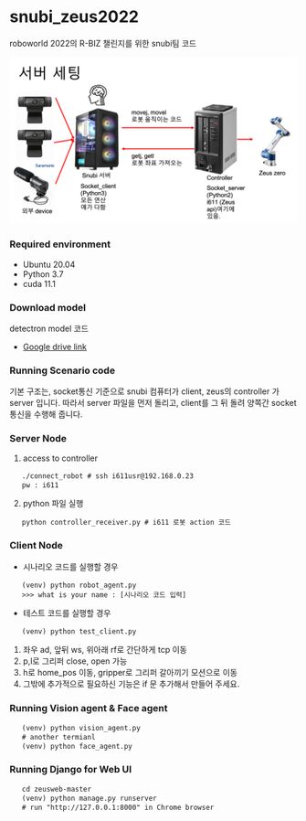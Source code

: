 # snubi_zeus2022
roboworld 2022의 R-BIZ 챌린지를 위한 snubi팀 코드

![server_setting](./assets/figure1.png)  

### Required environment
- Ubuntu 20.04
- Python 3.7
- cuda 11.1

### Download model
detectron model 코드 
- [Google drive link](https://drive.google.com/drive/folders/1Wcq2GfciXhIvtQFdPic6z17PjJzO91z-?usp=sharing)  

### Running Scenario code
기본 구조는, socket통신 기준으로 snubi 컴퓨터가 client, zeus의 controller 가 server 입니다.
따라서 server 파일을 먼저 돌리고, client를 그 뒤 돌려 양쪽간 socket통신을 수행해 줍니다.

### Server Node
1. access to controller
```Shell
   ./connect_robot # ssh i611usr@192.168.0.23 
   pw : i611
   ```
2. python 파일 실행
```Shell
   python controller_receiver.py # i611 로봇 action 코드 
   ```
### Client Node
- 시나리오 코드를 실행할 경우
```Shell
   (venv) python robot_agent.py 
   >>> what is your name : [시나리오 코드 입력]
   ```

- 테스트 코드를 실행할 경우 

```Shell
   (venv) python test_client.py
   ```
1. 좌우 ad, 앞뒤 ws, 위아래 rf로 간단하게 tcp 이동
2. p,l로 그리퍼 close, open 가능
3. h로 home_pos 이동, gripper로 그리퍼 갈아끼기 모션으로 이동
4. 그밖에 추가적으로 필요하신 기능은 if 문 추가해서 만들어 주세요.

### Running Vision agent & Face agent

```Shell
   (venv) python vision_agent.py
   # another termianl
   (venv) python face_agent.py

```
### Running Django for Web UI

```Shell
   cd zeusweb-master
   (venv) python manage.py runserver
   # run "http://127.0.0.1:8000" in Chrome browser
```
